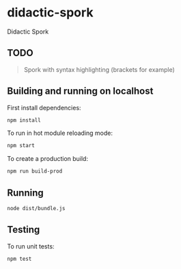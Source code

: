 # didactic-spork

Didactic Spork

## TODO

> Spork with syntax highlighting (brackets for example)

## Building and running on localhost

First install dependencies:

```sh
npm install
```

To run in hot module reloading mode:

```sh
npm start
```

To create a production build:

```sh
npm run build-prod
```

## Running

```sh
node dist/bundle.js
```

## Testing

To run unit tests:

```sh
npm test
```
